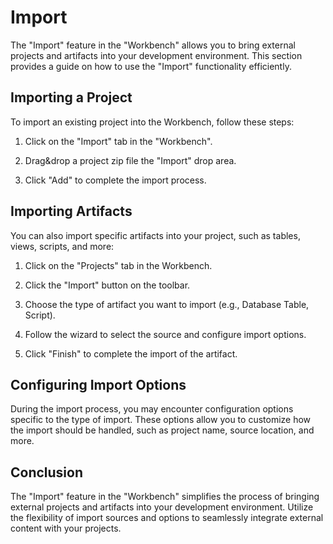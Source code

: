 # Import

The "Import" feature in the "Workbench" allows you to bring external projects and artifacts into your development environment. This section provides a guide on how to use the "Import" functionality efficiently.

## Importing a Project

To import an existing project into the Workbench, follow these steps:

1. Click on the "Import" tab in the "Workbench".

2. Drag&drop a project zip file the "Import" drop area.

3. Click "Add" to complete the import process.

## Importing Artifacts

You can also import specific artifacts into your project, such as tables, views, scripts, and more:

1. Click on the "Projects" tab in the Workbench.

2. Click the "Import" button on the toolbar.

3. Choose the type of artifact you want to import (e.g., Database Table, Script).

4. Follow the wizard to select the source and configure import options.

5. Click "Finish" to complete the import of the artifact.

## Configuring Import Options

During the import process, you may encounter configuration options specific to the type of import. These options allow you to customize how the import should be handled, such as project name, source location, and more.

## Conclusion

The "Import" feature in the "Workbench" simplifies the process of bringing external projects and artifacts into your development environment. Utilize the flexibility of import sources and options to seamlessly integrate external content with your projects.

